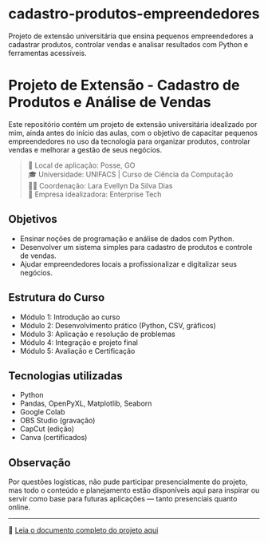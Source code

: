 # cadastro-produtos-empreendedores
Projeto de extensão universitária que ensina pequenos empreendedores a cadastrar produtos, controlar vendas e analisar resultados com Python e ferramentas acessíveis.
# Projeto de Extensão - Cadastro de Produtos e Análise de Vendas

Este repositório contém um projeto de extensão universitária idealizado por mim, ainda antes do início das aulas, com o objetivo de capacitar pequenos empreendedores no uso da tecnologia para organizar produtos, controlar vendas e melhorar a gestão de seus negócios.

> 📍 Local de aplicação: Posse, GO  
> 🎓 Universidade: UNIFACS | Curso de Ciência da Computação  
> 👩‍🏫 Coordenação: Lara Evellyn Da Silva Dias  
> 💼 Empresa idealizadora: Enterprise Tech  

## Objetivos

- Ensinar noções de programação e análise de dados com Python.
- Desenvolver um sistema simples para cadastro de produtos e controle de vendas.
- Ajudar empreendedores locais a profissionalizar e digitalizar seus negócios.

## Estrutura do Curso

- Módulo 1: Introdução ao curso
- Módulo 2: Desenvolvimento prático (Python, CSV, gráficos)
- Módulo 3: Aplicação e resolução de problemas
- Módulo 4: Integração e projeto final
- Módulo 5: Avaliação e Certificação

## Tecnologias utilizadas

- Python
- Pandas, OpenPyXL, Matplotlib, Seaborn
- Google Colab
- OBS Studio (gravação)
- CapCut (edição)
- Canva (certificados)

## Observação

Por questões logísticas, não pude participar presencialmente do projeto, mas todo o conteúdo e planejamento estão disponíveis aqui para inspirar ou servir como base para futuras aplicações — tanto presenciais quanto online.

---

📁  [Leia o documento completo do projeto aqui](./projeto-extensao.md)

